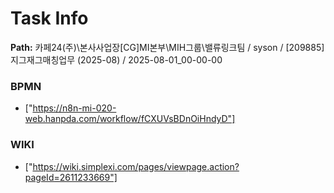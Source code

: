 # Task Info

**Path:** 카페24(주)\본사사업장\[CG]MI본부\MIH그룹\밸류링크팀 / syson / [209885] 지그재그매칭업무 (2025-08) / 2025-08-01_00-00-00

### BPMN
- ["https://n8n-mi-020-web.hanpda.com/workflow/fCXUVsBDnOiHndyD"]

### WIKI
- ["https://wiki.simplexi.com/pages/viewpage.action?pageId=2611233669"]

